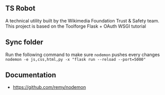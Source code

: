 ## TS Robot
A technical utility built by the Wikimedia Foundation Trust & Safety team. This project is based on the Toolforge Flask + OAuth WSGI tutorial

## Sync folder
Run the following command to make sure `nodemon` pushes every changes
`nodemon -e js,css,html,py -x "flask run --reload --port=5000"`

## Documentation
* https://github.com/remy/nodemon
